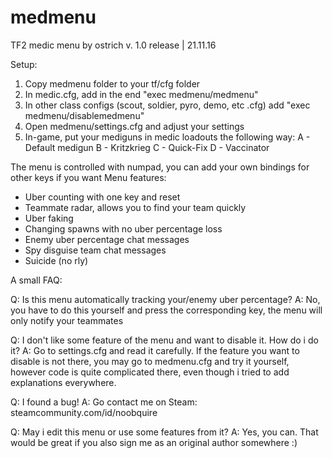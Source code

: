 # medmenu
TF2 medic menu by ostrich
v. 1.0 release | 21.11.16

Setup:
1) Copy medmenu folder to your tf/cfg folder
2) In medic.cfg, add in the end "exec medmenu/medmenu"
3) In other class configs (scout, soldier, pyro, demo, etc .cfg) add "exec medmenu/disablemedmenu"
4) Open medmenu/settings.cfg and adjust your settings
5) In-game, put your mediguns in medic loadouts the following way:
A - Default medigun
B - Kritzkrieg
C - Quick-Fix
D - Vaccinator

The menu is controlled with numpad, you can add your own bindings for other keys if you want
Menu features:
- Uber counting with one key and reset
- Teammate radar, allows you to find your team quickly
- Uber faking
- Changing spawns with no uber percentage loss
- Enemy uber percentage chat messages
- Spy disguise team chat messages
- Suicide (no rly)

A small FAQ:

Q: Is this menu automatically tracking your/enemy uber percentage?
A: No, you have to do this yourself and press the corresponding key, the menu will only notify your teammates

Q: I don't like some feature of the menu and want to disable it. How do i do it?
A: Go to settings.cfg and read it carefully. If the feature you want to disable is not there, you may go to medmenu.cfg and try it yourself, however code is quite complicated there, even though i tried to add explanations everywhere. 

Q: I found a bug!
A: Go contact me on Steam:
steamcommunity.com/id/noobquire

Q: May i edit this menu or use some features from it?
A: Yes, you can. That would be great if you also sign me as an original author somewhere :)

